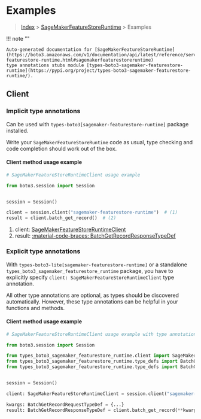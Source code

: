 # Examples

> [Index](../README.md) > [SageMakerFeatureStoreRuntime](./README.md) > Examples

!!! note ""

    Auto-generated documentation for [SageMakerFeatureStoreRuntime](https://boto3.amazonaws.com/v1/documentation/api/latest/reference/services/sagemaker-featurestore-runtime.html#sagemakerfeaturestoreruntime)
    type annotations stubs module [types-boto3-sagemaker-featurestore-runtime](https://pypi.org/project/types-boto3-sagemaker-featurestore-runtime/).

## Client

### Implicit type annotations

Can be used with `types-boto3[sagemaker-featurestore-runtime]` package installed.

Write your `SageMakerFeatureStoreRuntime` code as usual,
type checking and code completion should work out of the box.


#### Client method usage example

```python
# SageMakerFeatureStoreRuntimeClient usage example

from boto3.session import Session


session = Session()

client = session.client("sagemaker-featurestore-runtime")  # (1)
result = client.batch_get_record()  # (2)
```

1. client: [SageMakerFeatureStoreRuntimeClient](./client.md)
2. result: [:material-code-braces: BatchGetRecordResponseTypeDef](./type_defs.md#batchgetrecordresponsetypedef)






### Explicit type annotations

With `types-boto3-lite[sagemaker-featurestore-runtime]`
or a standalone `types_boto3_sagemaker_featurestore_runtime` package, you have to explicitly specify `client: SageMakerFeatureStoreRuntimeClient` type annotation.

All other type annotations are optional, as types should be discovered automatically.
However, these type annotations can be helpful in your functions and methods.


#### Client method usage example

```python
# SageMakerFeatureStoreRuntimeClient usage example with type annotations

from boto3.session import Session

from types_boto3_sagemaker_featurestore_runtime.client import SageMakerFeatureStoreRuntimeClient
from types_boto3_sagemaker_featurestore_runtime.type_defs import BatchGetRecordResponseTypeDef
from types_boto3_sagemaker_featurestore_runtime.type_defs import BatchGetRecordRequestTypeDef


session = Session()

client: SageMakerFeatureStoreRuntimeClient = session.client("sagemaker-featurestore-runtime")

kwargs: BatchGetRecordRequestTypeDef = {...}
result: BatchGetRecordResponseTypeDef = client.batch_get_record(**kwargs)
```






